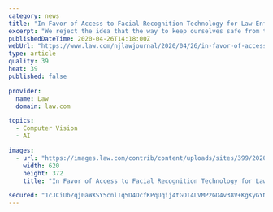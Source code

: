 ```yaml
---
category: news
title: "In Favor of Access to Facial Recognition Technology for Law Enforcement"
excerpt: "We reject the idea that the way to keep ourselves safe from the state is to keep it in ignorance. As long as facial recognition evidence is critically scrutinized in the judicial process, it can be placed under appropriate limits based on data and experience."
publishedDateTime: 2020-04-26T14:18:00Z
webUrl: "https://www.law.com/njlawjournal/2020/04/26/in-favor-of-access-to-facial-recognition-technology-for-law-enforcement/"
type: article
quality: 39
heat: 39
published: false

provider:
  name: Law
  domain: law.com

topics:
  - Computer Vision
  - AI

images:
  - url: "https://images.law.com/contrib/content/uploads/sites/399/2020/04/Face-ID-Scan-Article-202004241029.jpg"
    width: 620
    height: 372
    title: "In Favor of Access to Facial Recognition Technology for Law Enforcement"

secured: "1cJCiUbZqj0aWXSY5cnlIq5D4DcfKPqUqij4tGOT4LVMP2GD4v38V+KgKyGYN2QR9wFLiE31dY5I3Iap3N/4m/8SebLuY3CmbslaCketKLE26Ye5kmBoW5refYK9YtdjTKsfGk8DDBL+9344myVwiOnVNRANBErQDVXMrLbQl6AsqbYhuuoEzqrCRvibOJidBfZKYYwTgG7bO2VP32KiRBlfSiEoSjO4GjfmRItfvHTnFo8Db5ZGTqowzU1+pqX5Bg450ouk9aJ437cmFr4shl+17mYy6V+dLtjYeXXGL6gM0A6bcvQJcNSpUr/uaf4w3WX2GtWqnmR3A15vC1Hsmup4hUqhust4kI8NyxAzcjCQ91ynQTKVITBaJboWzNFnHxLf1pNGFSWH+v5PTuJqfqQVqX4MazKHnIdRYbb5ezJB9d/RSNCeXKTVovbq01JHTSrhrSizRVGJ3xWEfB0qN/Mzc9NN5NdTYHUPutnekek=;EcUQA/KbCaTifWvn2aRmkg=="
---
```


